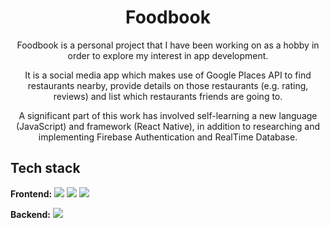 <h1 align="center">
 Foodbook
</h1>

<p align="center">
Foodbook is a personal project that I have been working on as a hobby in order to explore my interest in app development.</p>
 
<p align="center">It is a social media app which makes use of Google Places API
to find restaurants nearby, provide details on those restaurants (e.g. rating, reviews) and list which restaurants friends are going to.</p>

<p align="center">A significant part of this work has involved self-learning a new language (JavaScript) and framework (React Native), in addition to researching and implementing Firebase Authentication and RealTime Database.</p>

## Tech stack

**Frontend:**
<img src="https://img.shields.io/badge/javascript-%23323330.svg?style=for-the-badge&logo=javascript&logoColor=%23F7DF1E"> <img src="https://img.shields.io/badge/react_native-%2320232a.svg?style=for-the-badge&logo=react&logoColor=%2361DAFB"> <img src="https://img.shields.io/badge/css3-%231572B6.svg?style=for-the-badge&logo=css3&logoColor=white">

**Backend:**
<img src="https://img.shields.io/badge/Firebase-039BE5?style=for-the-badge&logo=Firebase&logoColor=white">
